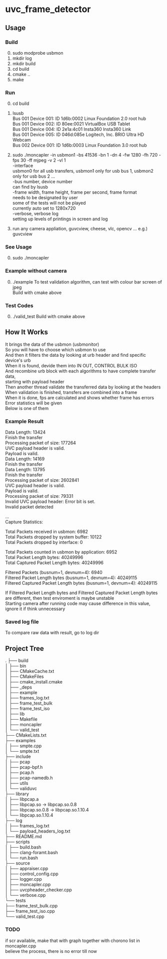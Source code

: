 # uvc_frame_detector


## Usage

### Build
0. sudo modprobe usbmon
1. mkdir log
2. mkdir build
3. cd build
4. cmake ..
5. make

### Run 
0. cd build
1. lsusb <br/>
Bus 001 Device 001: ID 1d6b:0002 Linux Foundation 2.0 root hub <br/>
Bus 001 Device 002: ID 80ee:0021 VirtualBox USB Tablet <br/>
Bus 001 Device 004: ID 2e1a:4c01 Insta360 Insta360 Link <br/>
Bus 001 Device 005: ID 046d:085e Logitech, Inc. BRIO Ultra HD Webcam <br/>
Bus 002 Device 001: ID 1d6b:0003 Linux Foundation 3.0 root hub <br/>
2. sudo ./moncapler -in usbmon1 -bs 41536 -bn 1 -dn 4 -fw 1280 -fh 720 -fps 30 -ff mjpeg -v 2 -vl 1 <br/>
-interface <br/>
usbmon0 for all usb transfers, usbmon1 only for usb bus 1, usbmon2 only for usb bus 2 ...<br/>
-bus number, device number <br/>
can find by lsusb <br/>
-frame width, frame height, frame per second, frame format <br/>
needs to be designated by user <br/>
some of the tests will not be played <br/>
currently auto set to 1280x720 <br/>
-verbose, verbose log<br/>
setting up levels of printings in screen and log 

3. run any camera appliation, guvcview, cheese, vlc, opencv ... e.g.) guvcview

### See Usage
0. sudo ./moncapler

### Example without camera
0. ./example
To test validation algorithm, can test with colour bar screen of jpeg<br/>
Build with cmake above<br/>

### Test Codes
0. ./valid_test
Build with cmake above<br/>


## How It Works

It brings the data of the usbmon (usbmonitor)<br/>
So you will have to choose which usbmon to use<br/>
And then it filters the data by looking at urb header and find specific device's urb<br/>
When it is found, devide them into IN OUT, CONTROL BULK ISO<br/>
And recombine urb block with each algorithms to have complete transfer data,<br/>
starting with payload header<br/>
Then another thread validate the transferred data by looking at the headers<br/>
When validation is finished, transfers are combined into a frame<br/>
When it is done, fps are calculated and shows whether frame has errors<br/>
Error statistics will be given<br/>
Below is one of them <br/>

### Example Result
Data Length: 13424<br/>
Finish the transfer<br/>
Processing packet of size: 177264<br/>
UVC payload header is valid.<br/>
Payload is valid.<br/>
Data Length: 14169<br/>
Finish the transfer<br/>
Data Length: 13795<br/>
Finish the transfer<br/>
Processing packet of size: 2602841<br/>
UVC payload header is valid.<br/>
Payload is valid.<br/>
Processing packet of size: 79331<br/>
Invalid UVC payload header: Error bit is set.<br/>
Invalid packet detected<br/>

...<br/>
Capture Statistics:<br/>


Total Packets received in usbmon: 6982<br/>
Total Packets dropped by system buffer: 10122<br/>
Total Packets dropped by interface: 0<br/>


Total Packets counted in usbmon by application: 6952<br/>
Total Packet Length bytes: 40249996<br/>
Total Captured Packet Length bytes: 40249996<br/>


Filtered Packets (busnum=1, devnum=4): 6940<br/>
Filtered Packet Length bytes (busnum=1, devnum=4): 40249115<br/>
Filtered Captured Packet Length bytes (busnum=1, devnum=4): 40249115<br/>


If Filtered Packet Length bytes and Filtered Captured Packet Length bytes are different, then test enviroment is maybe unstable <br/>
Starting camera after running code may cause difference in this value, ignore it if think unnecessary <br/>

### Saved log file
To compare raw data with result, go to log dir<br/>

## Project Tree

.
├── build  
│   ├── bin  
│   ├── CMakeCache.txt  
│   ├── CMakeFiles  
│   ├── cmake_install.cmake  
│   ├── _deps  
│   ├── example  
│   ├── frames_log.txt  
│   ├── frame_test_bulk  
│   ├── frame_test_iso  
│   ├── lib  
│   ├── Makefile  
│   ├── moncapler  
│   └── valid_test  
├── CMakeLists.txt  
├── examples  
│   ├── smpte.cpp  
│   └── smpte.txt  
├── include  
│   ├── pcap  
│   ├── pcap-bpf.h  
│   ├── pcap.h  
│   ├── pcap-namedb.h  
│   ├── utils  
│   └── validuvc  
├── library  
│   ├── libpcap.a  
│   ├── libpcap.so -> libpcap.so.0.8  
│   ├── libpcap.so.0.8 -> libpcap.so.1.10.4  
│   └── libpcap.so.1.10.4  
├── log  
│   ├── frames_log.txt  
│   └── payload_headers_log.txt  
├── README.md  
├── scripts  
│   ├── build.bash  
│   ├── clang-foramt.bash  
│   └── run.bash  
├── source  
│   ├── appraiser.cpp  
│   ├── control_config.cpp  
│   ├── logger.cpp  
│   ├── moncapler.cpp  
│   ├── uvcpheader_checker.cpp  
│   └── verbose.cpp  
└── tests  
    ├── frame_test_bulk.cpp  
    ├── frame_test_iso.cpp  
    └── valid_test.cpp  



### TODO
if scr available, make that with graph together with chorono list in moncapler.cpp <br/>
believe the process, there is no error till now<br/>